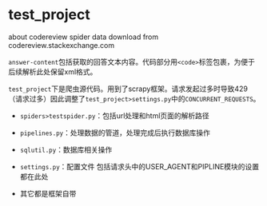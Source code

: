 # test_project
about codereview spider
data download from codereview.stackexchange.com


`answer-content`包括获取的回答文本内容。代码部分用`<code>`标签包裹，为便于后续解析此处保留xml格式。

`test_project`下是爬虫源代码。用到了scrapy框架。请求发起过多时导致429（请求过多）因此调整了`test_project>settings.py`中的`CONCURRENT_REQUESTS`。
- `spiders>testspider.py`：包括url处理和html页面的解析路径

- `pipelines.py`：处理数据的管道，处理完成后执行数据库操作

- `sqlutil.py`：数据库相关操作

- `settings.py`：配置文件 包括请求头中的USER_AGENT和PIPLINE模块的设置都在此处

- 其它都是框架自带




